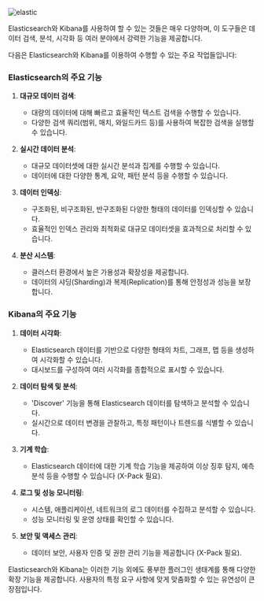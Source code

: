 ![elastic]([elastic.png](https://drive.google.com/file/d/1bgGT4NkadMOdBSw3nvvirDuLB3j1O9Ae/view?usp=sharing))


Elasticsearch와 Kibana를 사용하여 할 수 있는 것들은 매우 다양하며, 이 도구들은 데이터 검색, 분석, 시각화 등 여러 분야에서 강력한 기능을 제공합니다.

다음은 Elasticsearch와 Kibana를 이용하여 수행할 수 있는 주요 작업들입니다:

### Elasticsearch의 주요 기능

1. **대규모 데이터 검색**:
   - 대량의 데이터에 대해 빠르고 효율적인 텍스트 검색을 수행할 수 있습니다.
   - 다양한 검색 쿼리(범위, 매치, 와일드카드 등)를 사용하여 복잡한 검색을 실행할 수 있습니다.

2. **실시간 데이터 분석**:
   - 대규모 데이터셋에 대한 실시간 분석과 집계를 수행할 수 있습니다.
   - 데이터에 대한 다양한 통계, 요약, 패턴 분석 등을 수행할 수 있습니다.

3. **데이터 인덱싱**:
   - 구조화된, 비구조화된, 반구조화된 다양한 형태의 데이터를 인덱싱할 수 있습니다.
   - 효율적인 인덱스 관리와 최적화로 대규모 데이터셋을 효과적으로 처리할 수 있습니다.

4. **분산 시스템**:
   - 클러스터 환경에서 높은 가용성과 확장성을 제공합니다.
   - 데이터의 샤딩(Sharding)과 복제(Replication)를 통해 안정성과 성능을 보장합니다.

### Kibana의 주요 기능

1. **데이터 시각화**:
   - Elasticsearch 데이터를 기반으로 다양한 형태의 차트, 그래프, 맵 등을 생성하여 시각화할 수 있습니다.
   - 대시보드를 구성하여 여러 시각화를 종합적으로 표시할 수 있습니다.

2. **데이터 탐색 및 분석**:
   - 'Discover' 기능을 통해 Elasticsearch 데이터를 탐색하고 분석할 수 있습니다.
   - 실시간으로 데이터 변경을 관찰하고, 특정 패턴이나 트렌드를 식별할 수 있습니다.

3. **기계 학습**:
   - Elasticsearch 데이터에 대한 기계 학습 기능을 제공하여 이상 징후 탐지, 예측 분석 등을 수행할 수 있습니다 (X-Pack 필요).

4. **로그 및 성능 모니터링**:
   - 시스템, 애플리케이션, 네트워크의 로그 데이터를 수집하고 분석할 수 있습니다.
   - 성능 모니터링 및 운영 상태를 확인할 수 있습니다.

5. **보안 및 액세스 관리**:
   - 데이터 보안, 사용자 인증 및 권한 관리 기능을 제공합니다 (X-Pack 필요).

Elasticsearch와 Kibana는 이러한 기능 외에도 풍부한 플러그인 생태계를 통해 다양한 확장 기능을 제공합니다. 사용자의 특정 요구 사항에 맞게 맞춤화할 수 있는 유연성이 큰 장점입니다.